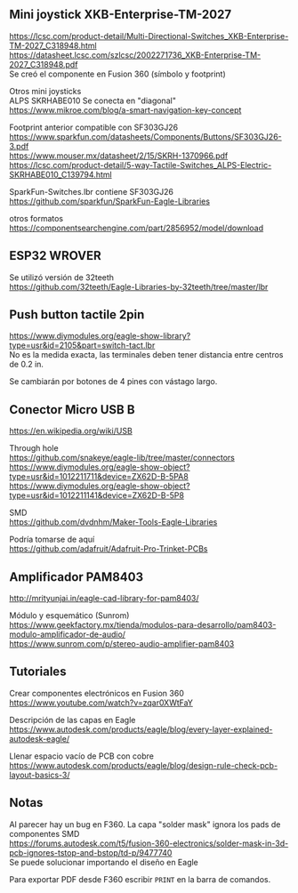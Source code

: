 ## Mini joystick XKB-Enterprise-TM-2027  
https://lcsc.com/product-detail/Multi-Directional-Switches_XKB-Enterprise-TM-2027_C318948.html  
https://datasheet.lcsc.com/szlcsc/2002271736_XKB-Enterprise-TM-2027_C318948.pdf  
Se creó el componente en Fusion 360 (símbolo y footprint)

Otros mini joysticks  
ALPS SKRHABE010 Se conecta en "diagonal"
https://www.mikroe.com/blog/a-smart-navigation-key-concept

Footprint anterior compatible con SF303GJ26  
https://www.sparkfun.com/datasheets/Components/Buttons/SF303GJ26-3.pdf  
https://www.mouser.mx/datasheet/2/15/SKRH-1370966.pdf  
https://lcsc.com/product-detail/5-way-Tactile-Switches_ALPS-Electric-SKRHABE010_C139794.html  

SparkFun-Switches.lbr contiene SF303GJ26  
https://github.com/sparkfun/SparkFun-Eagle-Libraries  

otros formatos  
https://componentsearchengine.com/part/2856952/model/download  

## ESP32 WROVER  
Se utilizó versión de 32teeth  
https://github.com/32teeth/Eagle-Libraries-by-32teeth/tree/master/lbr  

## Push button tactile 2pin  
https://www.diymodules.org/eagle-show-library?type=usr&id=2105&part=switch-tact.lbr  
No es la medida exacta, las terminales deben tener distancia entre centros de 0.2 in.  

Se cambiarán por botones de 4 pines con vástago largo.  

## Conector Micro USB B  
https://en.wikipedia.org/wiki/USB  

Through hole  
https://github.com/snakeye/eagle-lib/tree/master/connectors  
https://www.diymodules.org/eagle-show-object?type=usr&id=1012211711&device=ZX62D-B-5PA8  
https://www.diymodules.org/eagle-show-object?type=usr&id=1012211141&device=ZX62D-B-5P8  

SMD  
https://github.com/dvdnhm/Maker-Tools-Eagle-Libraries  

Podría tomarse de aquí  
https://github.com/adafruit/Adafruit-Pro-Trinket-PCBs  

## Amplificador PAM8403
http://mrityunjai.in/eagle-cad-library-for-pam8403/  

Módulo y esquemático (Sunrom)  
https://www.geekfactory.mx/tienda/modulos-para-desarrollo/pam8403-modulo-amplificador-de-audio/  
https://www.sunrom.com/p/stereo-audio-amplifier-pam8403

## Tutoriales  
Crear componentes electrónicos en Fusion 360  
https://www.youtube.com/watch?v=zqar0XWtFaY  

Descripción de las capas en Eagle  
https://www.autodesk.com/products/eagle/blog/every-layer-explained-autodesk-eagle/  

Llenar espacio vacío de PCB con cobre  
https://www.autodesk.com/products/eagle/blog/design-rule-check-pcb-layout-basics-3/

## Notas  
Al parecer hay un bug en F360. La capa "solder mask" ignora los pads de componentes SMD  
https://forums.autodesk.com/t5/fusion-360-electronics/solder-mask-in-3d-pcb-ignores-tstop-and-bstop/td-p/9477740  
Se puede solucionar importando el diseño en Eagle  

Para exportar PDF desde F360 escribir `PRINT` en la barra de comandos.  

